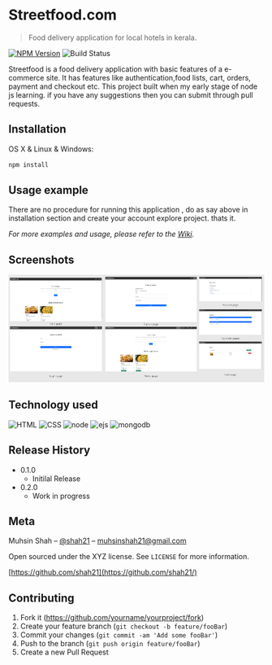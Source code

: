 # Streetfood.com
> Food delivery application for local hotels in kerala.

[![NPM Version][npm-image]][npm-url]
![Build Status][status-icon]


Streetfood is a food delivery application with basic features of a e-commerce site. It has features like authentication,food lists, cart, orders, payment and checkout etc. 
This project built when my early stage of node js learning. if you have any suggestions then you can submit through pull requests.


## Installation

OS X & Linux & Windows:

```sh
npm install 
```

## Usage example

There are no procedure for running this application , do as say above in installation section and create your account explore project. thats it.

_For more examples and usage, please refer to the [Wiki][wiki]._

## Screenshots
![banner][banner]


## Technology used

![HTML][html]
![CSS][css]
![node][node-js]
![ejs][ejs-ver]
![mongodb][mongo-url]

## Release History

* 0.1.0
    * Initilal Release
* 0.2.0
    * Work in progress

## Meta

Muhsin Shah – [@shah21](https://twitter.com/MuhsinS07857838?s=09) – muhsinshah21@gmail.com

Open sourced under the XYZ license. See ``LICENSE`` for more information.

[https://github.com/shah21](https://github.com/shah21/)

## Contributing

1. Fork it (<https://github.com/yourname/yourproject/fork>)
2. Create your feature branch (`git checkout -b feature/fooBar`)
3. Commit your changes (`git commit -am 'Add some fooBar'`)
4. Push to the branch (`git push origin feature/fooBar`)
5. Create a new Pull Request

 


<!-- Markdown link & img dfn's -->
[npm-image]: https://img.shields.io/badge/node-v12.18.3-green
[npm-url]: https://npmjs.org/package/datadog-metrics
[travis-image]: https://img.shields.io/travis/dbader/node-datadog-metrics/master.svg?style=flat-square
[travis-url]: https://travis-ci.org/dbader/node-datadog-metrics
[wiki]: https://en.wikipedia.org/wiki/Npm_(software)
[status-icon]: https://img.shields.io/badge/status-incomplete-yellow
[html]: https://img.shields.io/badge/HTML-5-orange
[css]: https://img.shields.io/badge/CSS-3-red
[node-js]: https://img.shields.io/badge/node-javascript-green
[ejs-ver]: https://img.shields.io/badge/ejs-v3.1.6-lightgrey
[mongo-url]: https://img.shields.io/badge/mongodb-v4.4-brightgreen
[banner]: screenshots/streetfood_banner.png
